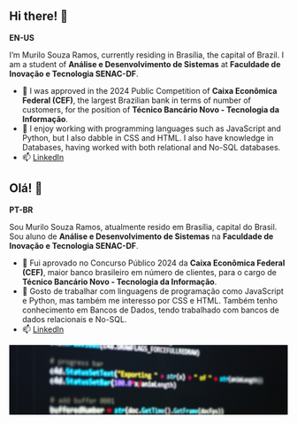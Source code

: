 ## Hi there! 👋
**EN-US**

I’m Murilo Souza Ramos, currently residing in Brasília, the capital of Brazil. I am a student of **Análise e Desenvolvimento de Sistemas** at **Faculdade de Inovação e Tecnologia SENAC-DF**.

- 🔭 I was approved in the 2024 Public Competition of **Caixa Econômica Federal (CEF)**, the largest Brazilian bank in terms of number of customers, for the position of **Técnico Bancário Novo - Tecnologia da Informação**.
- 🌱 I enjoy working with programming languages such as JavaScript and Python, but I also dabble in CSS and HTML. I also have knowledge in Databases, having worked with both relational and No-SQL databases.
- 📫 [LinkedIn](https://www.linkedin.com/in/murs77r/)

## Olá! 👋
**PT-BR**

Sou Murilo Souza Ramos, atualmente resido em Brasília, capital do Brasil. Sou aluno de **Análise e Desenvolvimento de Sistemas** na **Faculdade de Inovação e Tecnologia SENAC-DF**.

- 🔭 Fui aprovado no Concurso Público 2024 da **Caixa Econômica Federal (CEF)**, maior banco brasileiro em número de clientes, para o cargo de **Técnico Bancário Novo - Tecnologia da Informação**.
- 🌱 Gosto de trabalhar com linguagens de programação como JavaScript e Python, mas também me interesso por CSS e HTML. Também tenho conhecimento em Bancos de Dados, tendo trabalhado com bancos de dados relacionais e No-SQL.
- 📫 [LinkedIn](https://www.linkedin.com/in/murs77r/)

![Capa](https://raw.githubusercontent.com/murs77r/murs77r/refs/heads/main/capa.jpg)

